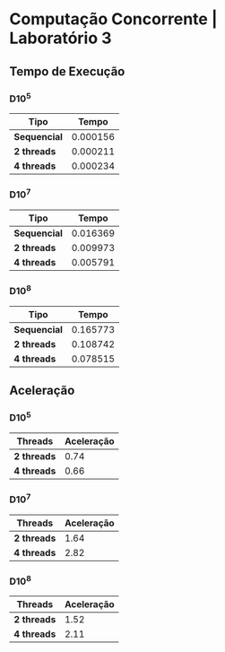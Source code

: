 # Computação Concorrente | Laboratório 3

## Tempo de Execução

### D10<sup>5</sup>

| Tipo | Tempo |
| --- | --- |
| **Sequencial** | 0.000156 |
| **2 threads** | 0.000211 |
| **4 threads** | 0.000234 |

### D10<sup>7</sup>

| Tipo | Tempo |
| --- | --- |
| **Sequencial** | 0.016369 |
| **2 threads** | 0.009973 |
| **4 threads** | 0.005791 |

### D10<sup>8</sup>

| Tipo | Tempo |
| --- | --- |
| **Sequencial** | 0.165773 |
| **2 threads** | 0.108742 |
| **4 threads** | 0.078515 |

## Aceleração

### D10<sup>5</sup>

| Threads | Aceleração |
| --- | --- |
| **2 threads** | 0.74 |
| **4 threads** | 0.66 |

### D10<sup>7</sup>

| Threads | Aceleração |
| --- | --- |
| **2 threads** | 1.64 |
| **4 threads** | 2.82 |

### D10<sup>8</sup>

| Threads | Aceleração |
| --- | --- |
| **2 threads** | 1.52 |
| **4 threads** | 2.11 |
